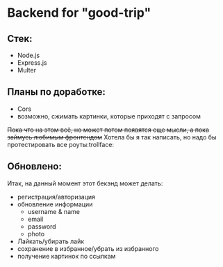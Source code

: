 # Backend for "good-trip"

## Стек:
- Node.js
- Express.js
- Multer

## Планы по доработке:
- Cors
- возможно, сжимать картинки, которые приходят с запросом

~~Пока что на этом всё, но может потом появятся еще мысли, а пока займусь любимым фронтендом~~ Хотела бы я так написать, но надо бы протестировать все роуты:trollface:

## Обновлено:
Итак, на данный момент этот бекэнд может делать:
- регистрация/авторизация
- обновление информации
    - username & name
    - email
    - password
    - photo
- Лайкать/убирать лайк
- сохранение в избранное/убрать из избранного
- получение картинок по ссылкам